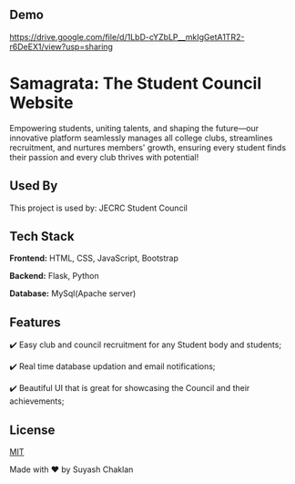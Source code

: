 
## Demo

https://drive.google.com/file/d/1LbD-cYZbLP__mkIgGetA1TR2-r6DeEX1/view?usp=sharing


# Samagrata: The Student Council Website

Empowering students, uniting talents, and shaping the future—our innovative platform seamlessly manages all college clubs, streamlines recruitment, and nurtures members' growth, ensuring every student finds their passion and every club thrives with potential!




## Used By

This project is used by:
JECRC Student Council


## Tech Stack

**Frontend:** HTML, CSS, JavaScript, Bootstrap

**Backend:** Flask, Python

**Database:** MySql(Apache server)


## Features

✔️ Easy club and council recruitment for any Student body and students;

✔️ Real time database updation and email notifications;

✔️ Beautiful UI that is great for showcasing the Council and their achievements;


## License

[MIT](https://choosealicense.com/licenses/mit/)

Made with ❤️ by Suyash Chaklan

